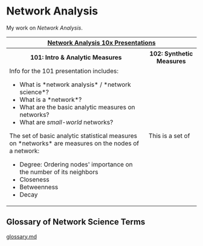 # Network Analysis

My work on *Network Analysis*.

<table>
  <tr><th align="center" colspan="2"><a href="learn.html">Network Analysis 10x Presentations</a></th></tr>
  <tr>
    <th>101: Intro & Analytic Measures</th>
    <th>102: Synthetic Measures</th>
  </tr>
  <tr>
    <td>
Info for the 101 presentation includes:

<ul>
  <li>What is *network analysis* / *network science*?</li>
  <li>What is a *network*?</li>
  <li>What are the basic analytic measures on networks?</li>
  <li>What are <i>small-world</i> networks?</li>
</ul>

<p>The set of basic analytic statistical measures on *networks* are measures on the nodes of a network:</p>
<ul>
  <li>Degree: Ordering nodes' importance on the number of its neighbors</li>
  <li>Closeness</li>
  <li>Betweenness</li>
  <li>Decay</li>
</ul>
    </td>
    <td>
<p>This is a set of </p>
    </td>
  </tr>
</table>

## Glossary of Network Science Terms

[glossary.md](https://github.com/czrpb/networkanalysis/blob/main/docs/glossary.md)
